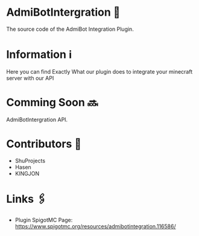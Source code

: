 # AdmiBotIntergration 🤖
The source code of the AdmiBot Integration Plugin.

# Information ℹ️ 
Here you can find Exactly What our plugin does to integrate your minecraft server with our API

# Comming Soon 🔜 
AdmiBotIntergration API.

# Contributors 👥
- ShuProjects
- Hasen
- KINGJON

# Links 🖇️ 

- Plugin SpigotMC Page:
  https://www.spigotmc.org/resources/admibotintegration.116586/

